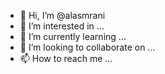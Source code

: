 - 👋 Hi, I’m @alasmrani
- 👀 I’m interested in ...
- 🌱 I’m currently learning ...
- 💞️ I’m looking to collaborate on ...
- 📫 How to reach me ...

<!---
alasmrani/alasmrani is a ✨ special ✨ repository because its `README.md` (this file) appears on your GitHub profile.
You can click the Preview link to take a look at your changes.
--->
